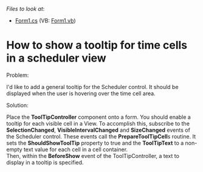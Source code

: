 <!-- default file list -->
*Files to look at*:

* [Form1.cs](./CS/SchedulerViewCellToolTip/Form1.cs) (VB: [Form1.vb](./VB/SchedulerViewCellToolTip/Form1.vb))
<!-- default file list end -->
# How to show a tooltip for time cells in a scheduler view


<p>Problem:</p><p>I'd like to add a general tooltip for the Scheduler control. It should be displayed when the user is hovering over the time cell area.</p><p>Solution:</p><p>Place the <strong>ToolTipController</strong> component onto a form. You should enable a tooltip for each visible cell in a View. To accomplish this, subscribe to the <strong>SelectionChanged</strong>, <strong>VisibleIntervalChanged</strong> and <strong>SizeChanged</strong> events of the Scheduler control. These events call the <strong>PrepareToolTipCell</strong>s routine. It sets the <strong>ShouldShowToolTip</strong> property to true and the <strong>ToolTipText</strong> to a non-empty text value for each cell in a cell container.<br />
Then, within the <strong>BeforeShow</strong> event of the ToolTipController, a text to display in a tooltip is specified.</p>

<br/>


